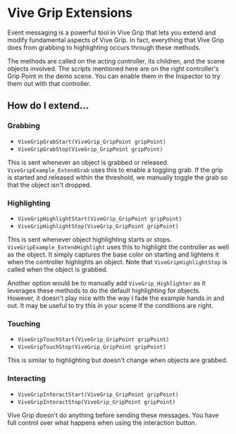 # Vive Grip Extensions

Event messaging is a powerful tool in Vive Grip that lets you extend and modify fundamental aspects of Vive Grip. In fact, everything that Vive Grip does from grabbing to highlighting occurs through these methods.

The methods are called on the acting controller, its children, and the scene objects involved. The scripts mentioned here are on the right controller's Grip Point in the demo scene. You can enable them in the Inspector to try them out with that controller.

## How do I extend...

### Grabbing

- `ViveGripGrabStart(ViveGrip_GripPoint gripPoint)`
- `ViveGripGrabStop(ViveGrip_GripPoint gripPoint)`

This is sent whenever an object is grabbed or released. `ViveGripExample_ExtendGrab` uses this to enable a toggling grab. If the grip is started and released within the threshold, we manually toggle the grab so that the object isn't dropped.

### Highlighting

- `ViveGripHighlightStart(ViveGrip_GripPoint gripPoint)`
- `ViveGripHighlightStop(ViveGrip_GripPoint gripPoint)`

This is sent whenever object highlighting starts or stops. `ViveGripExample_ExtendHighlight` uses this to highlight the controller as well as the object. It simply captures the base color on starting and lightens it when the controller highlights an object. Note that `ViveGripHighlightStop` is called when the object is grabbed.

Another option would be to manually add `ViveGrip_Highlighter` as it leverages these methods to do the default highlighting for objects. However, it doesn't play nice with the way I fade the example hands in and out. It may be useful to try this in your scene if the conditions are right.

### Touching

- `ViveGripTouchStart(ViveGrip_GripPoint gripPoint)`
- `ViveGripTouchStop(ViveGrip_GripPoint gripPoint)`

This is similar to highlighting but doesn't change when objects are grabbed.

### Interacting

- `ViveGripInteractStart(ViveGrip_GripPoint gripPoint)`
- `ViveGripInteractStop(ViveGrip_GripPoint gripPoint)`

Vive Grip doesn't do anything before sending these messages. You have full control over what happens when using the interaction button.
